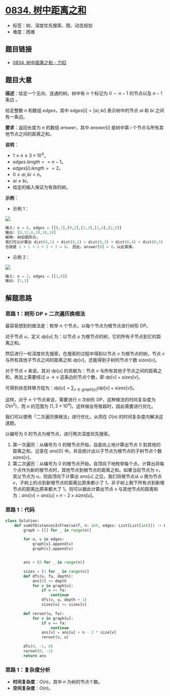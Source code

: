 # [0834. 树中距离之和](https://leetcode.cn/problems/sum-of-distances-in-tree/)

- 标签：树、深度优先搜索、图、动态规划
- 难度：困难

## 题目链接

- [0834. 树中距离之和 - 力扣](https://leetcode.cn/problems/sum-of-distances-in-tree/)

## 题目大意

**描述**：给定一个无向、连通的树。树中有 $n$ 个标记为 $0 \sim n - 1$ 的节点以及 $n - 1$ 条边 。

给定整数 $n$ 和数组 $edges$，其中 $edges[i] = [ai, bi]$ 表示树中的节点 $ai$ 和 $bi$ 之间有一条边。

**要求**：返回长度为 $n$ 的数组 $answer$，其中 $answer[i]$ 是树中第 $i$ 个节点与所有其他节点之间的距离之和。

**说明**：

- $1 \le n \le 3 \times 10^4$。
- $edges.length == n - 1$。
- $edges[i].length == 2$。
- $0 \le ai, bi < n$。
- $ai \ne bi$。
- 给定的输入保证为有效的树。

**示例**：

- 示例 1：

![](https://assets.leetcode.com/uploads/2021/07/23/lc-sumdist1.jpg)

```python
输入: n = 6, edges = [[0,1],[0,2],[2,3],[2,4],[2,5]]
输出: [8,12,6,10,10,10]
解释: 树如图所示。
我们可以计算出 dist(0,1) + dist(0,2) + dist(0,3) + dist(0,4) + dist(0,5) 
也就是 1 + 1 + 2 + 2 + 2 = 8。 因此，answer[0] = 8，以此类推。
```

- 示例 2：

![](https://assets.leetcode.com/uploads/2021/07/23/lc-sumdist3.jpg)

```python
输入: n = 2, edges = [[1,0]]
输出: [1,1]
```

## 解题思路

### 思路 1：树形 DP + 二次遍历换根法

最容易想到的做法是：枚举 $n$ 个节点，以每个节点为根节点进行树形 DP。

对于节点 $u$，定义 $dp[u]$ 为：以节点 $u$ 为根节点的树，它的所有子节点到它的距离之和。

然后进行一轮深度优先搜索，在搜索的过程中得到以节点 $v$ 为根节点的树，节点 $v$ 与所有其他子节点之间的距离之和 $dp[v]$。还能得到子树的节点个数 $sizes[v]$。

对于节点 $v$ 来说，其对 $dp[u]$ 的贡献为：节点 $v$ 与所有其他子节点之间的距离之和，再加上需要经过 $u \rightarrow v$ 这条边的节点个数，即 $dp[v] + sizes[v]$。

可得到状态转移方程为：$dp[u] = \sum_{v \in graph[u]}(dp[v] + sizes[v])$。

这样，对于 $n$ 个节点来说，需要进行 $n$ 次树形 DP，这种做法的时间复杂度为 $O(n^2)$，而 $n$ 的范围为 $[1, 3 \times 10^4]$，这样做会导致超时，因此需要进行优化。

我们可以使用「二次遍历换根法」进行优化，从而在 $O(n)$ 的时间复杂度内解决这道题。

以编号为 $0$ 的节点为根节点，进行两次深度优先搜索。

1. 第一次遍历：从编号为 $0$ 的根节点开始，自底向上地计算出节点 $0$ 到其他的距离之和，记录在 $ans[0]$ 中。并且统计出以子节点为根节点的子树节点个数 $sizes[v]$。
2. 第二次遍历：从编号为 $0$ 的根节点开始，自顶向下地枚举每个点，计算出将每个点作为新的根节点时，其他节点到根节点的距离之和。如果当前节点为 $v$，其父节点为 $u$，则自顶向下计算出 $ans[u]$ 之后，我们将根节点从 $u$ 换为节点 $v$，子树上的点到新根节点的距离比原来都小了 $1$，非子树上剩下所有点到新根节点的距离比原来都大了 $1$。则可以据此计算出节点 $v$ 与其他节点的距离和为：$ans[v] = ans[u] + n - 2 \times sizes[u]$。

### 思路 1：代码

```python
class Solution:
    def sumOfDistancesInTree(self, n: int, edges: List[List[int]]) -> List[int]:
        graph = [[] for _ in range(n)]

        for u, v in edges:
            graph[u].append(v)
            graph[v].append(u)


        ans = [0 for _ in range(n)]

        sizes = [1 for _ in range(n)]
        def dfs(u, fa, depth):
            ans[0] += depth
            for v in graph[u]:
                if v == fa:
                    continue
                dfs(v, u, depth + 1)
                sizes[u] += sizes[v]

        def reroot(u, fa):
            for v in graph[u]:
                if v == fa:
                    continue
                ans[v] = ans[u] + n - 2 * size[v]
                reroot(v, u)

        dfs(0, -1, 0)
        reroot(0, -1)
        return ans
```

### 思路 1：复杂度分析

- **时间复杂度**：$O(n)$，其中 $n$ 为树的节点个数。
- **空间复杂度**：$O(n)$。

